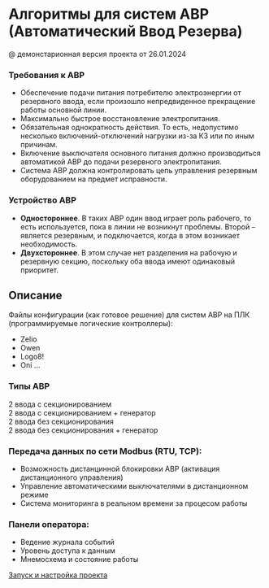 # Алгоритмы для систем АВР (Автоматический Ввод Резерва)

@ демонстарионная версия проекта
от 26.01.2024

### Требования к АВР

* Обеспечение подачи питания потребителю электроэнергии от резервного ввода, если произошло непредвиденное прекращение работы основной линии.
* Максимально быстрое восстановление электропитания.
* Обязательная однократность действия. То есть, недопустимо несколько включений-отключений нагрузки из-за КЗ или по иным причинам.
* Включение выключателя основного питания должно производиться автоматикой АВР до подачи резервного электропитания.
* Система АВР должна контролировать цепь управления резервным оборудованием на предмет исправности.

### Устройство АВР

* **Одностороннее**. В таких АВР один ввод играет роль рабочего, то есть используется, пока в линии не возникнут проблемы. Второй – является резервным, и подключается, когда в этом возникает необходимость.
* **Двухстороннее**. В этом случае нет разделения на рабочую и резервную секцию, поскольку оба ввода имеют одинаковый приоритет.

## Описание

Файлы конфигурации (как готовое решение) для систем АВР на ПЛК (программируемые логические контроллеры):
* Zelio
* Owen
* Logo8!
* Oni ...

### Типы АВР
2 ввода с секционированием <br>
2 ввода с секционированием + генератор<br>
2 ввода без секционирования<br>
2 ввода без секционирования + генератор<br>

### Передача данных по сети **Modbus** (RTU, TCP):
* Возможность дистанцинной блокировки АВР (активация дистанционного управления)
* Управление автоматическими выключателями в дистанционном режиме
* Система мониторинга в реальном времени за процесом работы

### Панели оператора:
* Ведение журнала событий
* Уровень доступа к данным
* Мнемосхема и состояние работы

[Запуск и настройка проекта](Settings.md)
